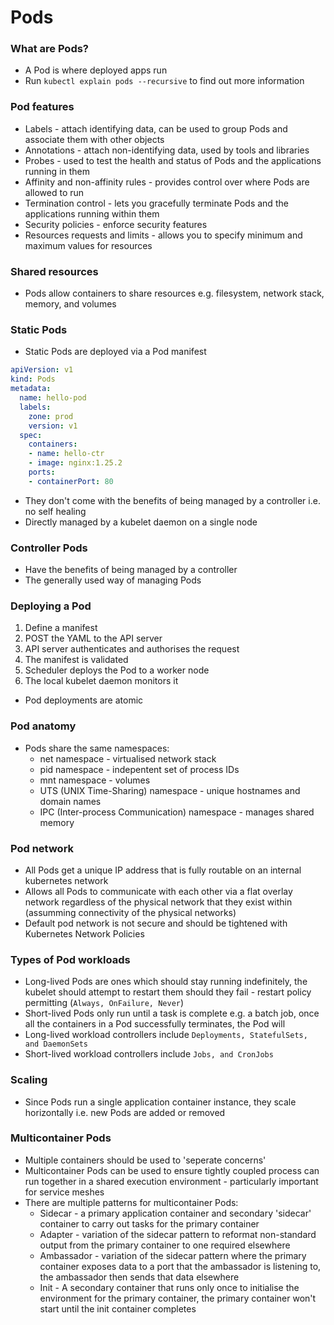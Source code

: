 # Pods

### What are Pods?

* A Pod is where deployed apps run
* Run `kubectl explain pods --recursive` to find out more information

### Pod features

* Labels - attach identifying data, can be used to group Pods and
  associate them with other objects
* Annotations - attach non-identifying data, used by tools and libraries
* Probes - used to test the health and status of Pods and the
  applications running in them
* Affinity and non-affinity rules - provides control over where Pods are
  allowed to run
* Termination control - lets you gracefully terminate Pods and the
  applications running within them
* Security policies - enforce security features
* Resources requests and limits - allows you to specify minimum and
  maximum values for resources

### Shared resources

* Pods allow containers to share resources e.g. filesystem, network
  stack, memory, and volumes

### Static Pods

* Static Pods are deployed via a Pod manifest
```yaml
apiVersion: v1
kind: Pods
metadata:
  name: hello-pod
  labels:
    zone: prod
    version: v1
  spec:
    containers:
    - name: hello-ctr
    - image: nginx:1.25.2
    ports:
    - containerPort: 80
```
* They don't come with the benefits of being managed by a controller
  i.e. no self healing
* Directly managed by a kubelet daemon on a single node

### Controller Pods

* Have the benefits of being managed by a controller
* The generally used way of managing Pods

### Deploying a Pod

1. Define a manifest
1. POST the YAML to the API server
1. API server authenticates and authorises the request
1. The manifest is validated
1. Scheduler deploys the Pod to a worker node
1. The local kubelet daemon monitors it
* Pod deployments are atomic

### Pod anatomy

* Pods share the same namespaces:
  * net namespace - virtualised network stack
  * pid namespace - indepentent set of process IDs
  * mnt namespace - volumes
  * UTS (UNIX Time-Sharing) namespace - unique hostnames and domain
    names
  * IPC (Inter-process Communication) namespace - manages shared memory

### Pod network

* All Pods get a unique IP address that is fully routable on an internal
  kubernetes network
* Allows all Pods to communicate with each other via a flat overlay
  network regardless of the physical network that they exist within
  (assumming connectivity of the physical networks)
* Default pod network is not secure and should be tightened with
  Kubernetes Network Policies

### Types of Pod workloads

* Long-lived Pods are ones which should stay running indefinitely, the
  kubelet should attempt to restart them should they fail - restart
  policy permitting (`Always, OnFailure, Never`)
* Short-lived Pods only run until a task is complete e.g. a batch job,
  once all the containers in a Pod successfully terminates, the Pod will
* Long-lived workload controllers include `Deployments, StatefulSets,
  and DaemonSets`
* Short-lived workload controllers include `Jobs, and CronJobs`

### Scaling

* Since Pods run a single application container instance, they scale
  horizontally i.e. new Pods are added or removed

### Multicontainer Pods

* Multiple containers should be used to 'seperate concerns'
* Multicontainer Pods can be used to ensure tightly coupled process can
  run together in a shared execution environment - particularly
  important for service meshes
* There are multiple patterns for multicontainer Pods:
  * Sidecar - a primary application container and secondary 'sidecar'
    container to carry out tasks for the primary container
  * Adapter - variation of the sidecar pattern to reformat non-standard
    output from the primary container to one required elsewhere
  * Ambassador - variation of the sidecar pattern where the primary
    container exposes data to a port that the ambassador is listening
    to, the ambassador then sends that data elsewhere
  * Init - A secondary container that runs only once to initialise the
    environment for the primary container, the primary container won't
    start until the init container completes
